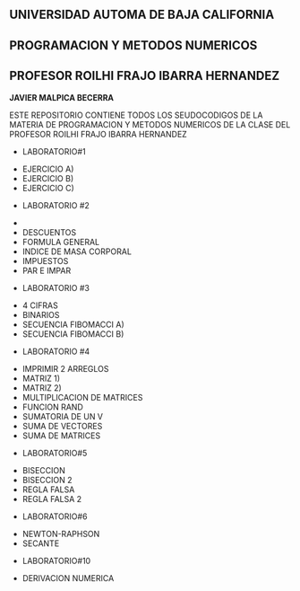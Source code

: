 ## UNIVERSIDAD AUTOMA DE BAJA CALIFORNIA

## PROGRAMACION Y METODOS NUMERICOS

## PROFESOR ROILHI FRAJO IBARRA HERNANDEZ

**JAVIER MALPICA BECERRA**

ESTE REPOSITORIO CONTIENE TODOS LOS SEUDOCODIGOS DE LA MATERIA DE PROGRAMACION Y METODOS NUMERICOS DE LA CLASE DEL PROFESOR ROILHI FRAJO IBARRA HERNANDEZ 

* LABORATORIO#1
- EJERCICIO A)
- EJERCICIO B)
- EJERCICIO C)

* LABORATORIO #2
-
- DESCUENTOS
- FORMULA GENERAL
- INDICE DE MASA CORPORAL
- IMPUESTOS
- PAR E IMPAR

* LABORATORIO #3
- 4 CIFRAS
- BINARIOS
- SECUENCIA FIBOMACCI A)
- SECUENCIA FIBOMACCI B)

* LABORATORIO #4
- IMPRIMIR 2 ARREGLOS
- MATRIZ 1)
- MATRIZ 2)
- MULTIPLICACION DE MATRICES
- FUNCION RAND
- SUMATORIA DE UN  V
- SUMA DE VECTORES
- SUMA DE MATRICES

* LABORATORIO#5
- BISECCION 
- BISECCION 2
- REGLA FALSA
- REGLA FALSA 2

* LABORATORIO#6
- NEWTON-RAPHSON
- SECANTE

* LABORATORIO#10
- DERIVACION NUMERICA




